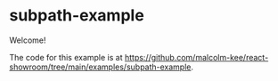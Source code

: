 # subpath-example

Welcome!

The code for this example is at https://github.com/malcolm-kee/react-showroom/tree/main/examples/subpath-example.
